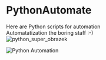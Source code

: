 # PythonAutomate
Here are Python scripts for automation  <br />
Automatatization the boring staff :-) <br />
![python_super_obrazek](https://github.com/user-attachments/assets/15ddbaf8-532f-47f5-aa74-cea12ef3cc10)

![Python Automation](https://img.shields.io/badge/Python%20Automation-yellowblue?style=flat-square)
